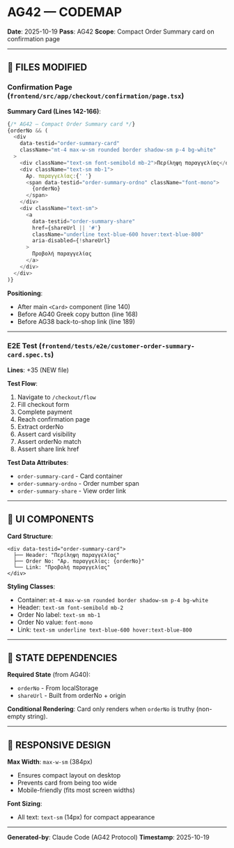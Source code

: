 # AG42 — CODEMAP

**Date**: 2025-10-19
**Pass**: AG42
**Scope**: Compact Order Summary card on confirmation page

---

## 📂 FILES MODIFIED

### Confirmation Page (`frontend/src/app/checkout/confirmation/page.tsx`)

**Summary Card (Lines 142-166)**:
```typescript
{/* AG42 — Compact Order Summary card */}
{orderNo && (
  <div
    data-testid="order-summary-card"
    className="mt-4 max-w-sm rounded border shadow-sm p-4 bg-white"
  >
    <div className="text-sm font-semibold mb-2">Περίληψη παραγγελίας</div>
    <div className="text-sm mb-1">
      Αρ. παραγγελίας:{' '}
      <span data-testid="order-summary-ordno" className="font-mono">
        {orderNo}
      </span>
    </div>
    <div className="text-sm">
      <a
        data-testid="order-summary-share"
        href={shareUrl || '#'}
        className="underline text-blue-600 hover:text-blue-800"
        aria-disabled={!shareUrl}
      >
        Προβολή παραγγελίας
      </a>
    </div>
  </div>
)}
```

**Positioning**:
- After main `<Card>` component (line 140)
- Before AG40 Greek copy button (line 168)
- Before AG38 back-to-shop link (line 189)

---

### E2E Test (`frontend/tests/e2e/customer-order-summary-card.spec.ts`)

**Lines**: +35 (NEW file)

**Test Flow**:
1. Navigate to `/checkout/flow`
2. Fill checkout form
3. Complete payment
4. Reach confirmation page
5. Extract orderNo
6. Assert card visibility
7. Assert orderNo match
8. Assert share link href

**Test Data Attributes**:
- `order-summary-card` - Card container
- `order-summary-ordno` - Order number span
- `order-summary-share` - View order link

---

## 🎨 UI COMPONENTS

**Card Structure**:
```
<div data-testid="order-summary-card">
  ├── Header: "Περίληψη παραγγελίας"
  ├── Order No: "Αρ. παραγγελίας: {orderNo}"
  └── Link: "Προβολή παραγγελίας"
</div>
```

**Styling Classes**:
- Container: `mt-4 max-w-sm rounded border shadow-sm p-4 bg-white`
- Header: `text-sm font-semibold mb-2`
- Order No label: `text-sm mb-1`
- Order No value: `font-mono`
- Link: `text-sm underline text-blue-600 hover:text-blue-800`

---

## 🔗 STATE DEPENDENCIES

**Required State** (from AG40):
- `orderNo` - From localStorage
- `shareUrl` - Built from orderNo + origin

**Conditional Rendering**:
Card only renders when `orderNo` is truthy (non-empty string).

---

## 📱 RESPONSIVE DESIGN

**Max Width**: `max-w-sm` (384px)
- Ensures compact layout on desktop
- Prevents card from being too wide
- Mobile-friendly (fits most screen widths)

**Font Sizing**:
- All text: `text-sm` (14px) for compact appearance

---

**Generated-by**: Claude Code (AG42 Protocol)
**Timestamp**: 2025-10-19

